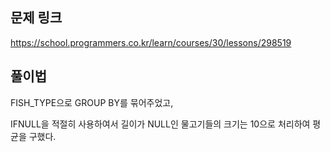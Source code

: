 ## 문제 링크

https://school.programmers.co.kr/learn/courses/30/lessons/298519

## 풀이법

FISH_TYPE으로 GROUP BY를 묶어주었고,

IFNULL을 적절히 사용하여서 길이가 NULL인 물고기들의 크기는 10으로 처리하여 평균을 구했다.


